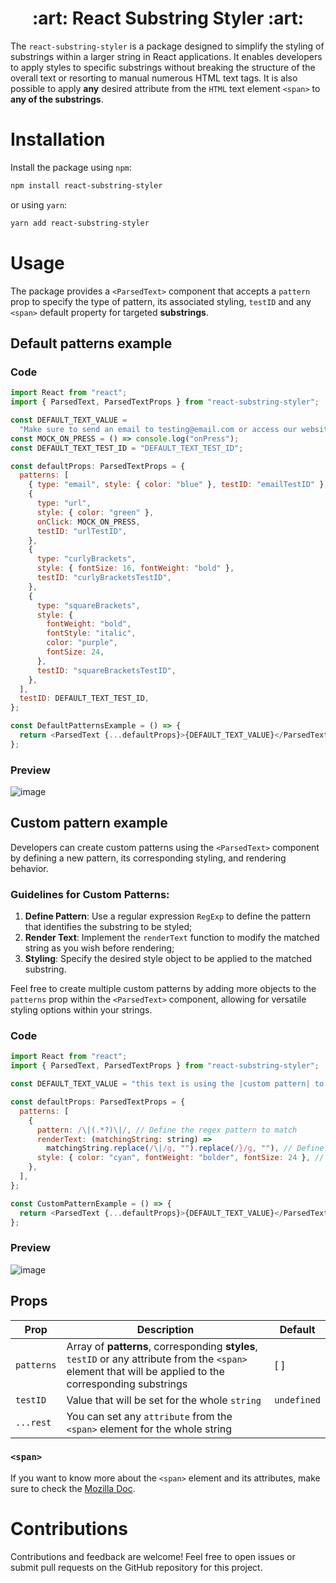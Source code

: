 <h1 align='center'>
  :art: React Substring Styler :art:
</h1>

The `react-substring-styler` is a package designed to simplify the styling of substrings within a larger string in React applications.
It enables developers to apply styles to specific substrings without breaking the structure of the overall text or resorting to manual numerous HTML text tags. It is also possible to apply **any** desired attribute from the `HTML` text element `<span>` to **any of the substrings**.

# Installation

Install the package using `npm`:

```bash
npm install react-substring-styler
```

or using `yarn`:

```bash
yarn add react-substring-styler
```

# Usage

The package provides a `<ParsedText>` component that accepts a `pattern` prop to specify the type of pattern, its associated styling, `testID` and any `<span>` default property for targeted **substrings**.

## Default patterns example

### Code

```javascript
import React from "react";
import { ParsedText, ParsedTextProps } from "react-substring-styler";

const DEFAULT_TEXT_VALUE =
  "Make sure to send an email to testing@email.com or access our website https://www.testing.com if have any {trouble} using our [code].";
const MOCK_ON_PRESS = () => console.log("onPress");
const DEFAULT_TEXT_TEST_ID = "DEFAULT_TEXT_TEST_ID";

const defaultProps: ParsedTextProps = {
  patterns: [
    { type: "email", style: { color: "blue" }, testID: "emailTestID" },
    {
      type: "url",
      style: { color: "green" },
      onClick: MOCK_ON_PRESS,
      testID: "urlTestID",
    },
    {
      type: "curlyBrackets",
      style: { fontSize: 16, fontWeight: "bold" },
      testID: "curlyBracketsTestID",
    },
    {
      type: "squareBrackets",
      style: {
        fontWeight: "bold",
        fontStyle: "italic",
        color: "purple",
        fontSize: 24,
      },
      testID: "squareBracketsTestID",
    },
  ],
  testID: DEFAULT_TEXT_TEST_ID,
};

const DefaultPatternsExample = () => {
  return <ParsedText {...defaultProps}>{DEFAULT_TEXT_VALUE}</ParsedText>;
};
```

### Preview

![image](https://github.com/pborgesjr/react-substring-styler/assets/28986033/dc2f11be-6b7c-4b0e-92ba-6a730d73ca53)

## Custom pattern example

Developers can create custom patterns using the `<ParsedText>` component by defining a new pattern, its corresponding styling, and rendering behavior.

### Guidelines for Custom Patterns:

1. **Define Pattern**: Use a regular expression `RegExp` to define the pattern that identifies the substring to be styled;
2. **Render Text**: Implement the `renderText` function to modify the matched string as you wish before rendering;
3. **Styling**: Specify the desired style object to be applied to the matched substring.

Feel free to create multiple custom patterns by adding more objects to the `patterns` prop within the `<ParsedText>` component, allowing for versatile styling options within your strings.

### Code

```javascript
import React from "react";
import { ParsedText, ParsedTextProps } from "react-substring-styler";

const DEFAULT_TEXT_VALUE = "this text is using the |custom pattern| to style";

const defaultProps: ParsedTextProps = {
  patterns: [
    {
      pattern: /\|(.*?)\|/, // Define the regex pattern to match
      renderText: (matchingString: string) =>
        matchingString.replace(/\|/g, "").replace(/}/g, ""), // Define how the matched text should be rendered
      style: { color: "cyan", fontWeight: "bolder", fontSize: 24 }, // Define the style for the matched text
    },
  ],
};

const CustomPatternExample = () => {
  return <ParsedText {...defaultProps}>{DEFAULT_TEXT_VALUE}</ParsedText>;
};
```

### Preview

![image](https://github.com/pborgesjr/react-substring-styler/assets/28986033/2d91394f-9bae-427a-bec1-b40dd2117874)

## Props

| Prop       | Description                                                                                                                                               | Default     |
| ---------- | --------------------------------------------------------------------------------------------------------------------------------------------------------- | ----------- |
| `patterns` | Array of **patterns**, corresponding **styles**, `testID` or any attribute from the `<span>` element that will be applied to the corresponding substrings | [ ]         |
| `testID`   | Value that will be set for the whole `string`                                                                                                             | `undefined` |
| `...rest`  | You can set any `attribute` from the `<span>` element for the whole string                                                                                |

### `<span>`

If you want to know more about the `<span>` element and its attributes, make sure to check the [Mozilla Doc](https://developer.mozilla.org/docs/Web/HTML/Element/span).

# Contributions

Contributions and feedback are welcome! Feel free to open issues or submit pull requests on the GitHub repository for this project.
